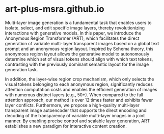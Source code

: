 # art-plus-msra.github.io

Multi-layer image generation is a fundamental task that enables users to isolate, select, and edit specific image layers, thereby revolutionizing interactions with generative models. In this paper, we introduce the Anonymous Region Transformer (ART), which facilitates the direct generation of variable multi-layer transparent images based on a global text prompt and an anonymous region layout. Inspired by Schema theory, this anonymous region layout allows the generative model to autonomously determine which set of visual tokens should align with which text tokens, contrasting with the previously dominant semantic layout for the image generation task.

In addition, the layer-wise region crop mechanism, which only selects the visual tokens belonging to each anonymous region, significantly reduces attention computation costs and enables the efficient generation of images with numerous distinct layers (e.g., 50+). When compared to the full attention approach, our method is over 12 times faster and exhibits fewer layer conflicts. Furthermore, we propose a high-quality multi-layer transparent image autoencoder that supports the direct encoding and decoding of the transparency of variable multi-layer images in a joint manner. By enabling precise control and scalable layer generation, ART establishes a new paradigm for interactive content creation.


